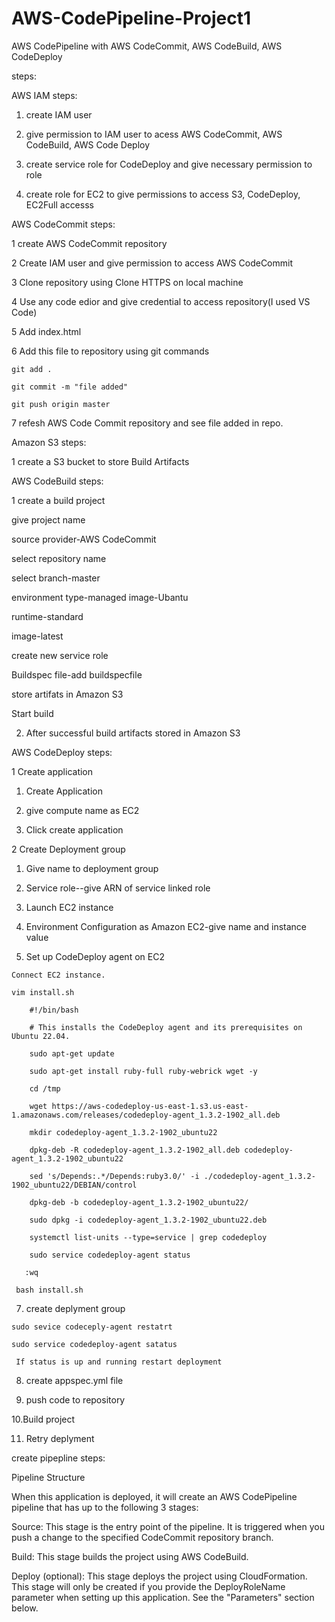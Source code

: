 # AWS-CodePipeline-Project1
AWS CodePipeline with AWS CodeCommit, AWS CodeBuild, AWS CodeDeploy

steps:

AWS IAM steps:

1. create IAM user

2. give permission to IAM user to acess AWS CodeCommit, AWS CodeBuild, AWS Code Deploy

3. create service role for CodeDeploy and give necessary permission to role 

4. create role for EC2 to give permissions to access S3, CodeDeploy, EC2Full accesss   

AWS CodeCommit steps:

1 create AWS CodeCommit repository

2 Create IAM user and give permission to access AWS CodeCommit

3 Clone repository using Clone HTTPS on local machine

4 Use any code edior and give credential to access repository(I used VS Code)

5 Add index.html 

6 Add this file to repository using git commands

    git add .
    
    git commit -m "file added"
    
    git push origin master

7 refesh AWS Code Commit repository and see file added in repo.

Amazon S3 steps:

1 create a S3 bucket to store Build Artifacts

AWS CodeBuild steps:

1 create a build project
  
  give project name
  
  source provider-AWS CodeCommit
  
  select repository name
  
  select branch-master
  
  environment type-managed image-Ubantu
  
  runtime-standard
  
  image-latest
  
  create new service role
  
  Buildspec file-add buildspecfile 
  
  store artifats in Amazon S3
  
  Start build
  
2. After successful build artifacts stored in Amazon S3

AWS CodeDeploy steps:


1 Create application

   1. Create Application
   
   2. give compute name as EC2
   
   3. Click create application

2 Create Deployment group

  1. Give name to deployment group
  
  2. Service role--give ARN of service linked role 
  
  3. Launch EC2 instance
  
  4. Environment Configuration as Amazon EC2-give name and instance value
  
  5. Set up CodeDeploy agent on EC2
  
    Connect EC2 instance.
    
    vim install.sh
    
        #!/bin/bash 
        
        # This installs the CodeDeploy agent and its prerequisites on Ubuntu 22.04.  
        
        sudo apt-get update 
        
        sudo apt-get install ruby-full ruby-webrick wget -y 
        
        cd /tmp 
        
        wget https://aws-codedeploy-us-east-1.s3.us-east-1.amazonaws.com/releases/codedeploy-agent_1.3.2-1902_all.deb 
        
        mkdir codedeploy-agent_1.3.2-1902_ubuntu22 
        
        dpkg-deb -R codedeploy-agent_1.3.2-1902_all.deb codedeploy-agent_1.3.2-1902_ubuntu22 
        
        sed 's/Depends:.*/Depends:ruby3.0/' -i ./codedeploy-agent_1.3.2-1902_ubuntu22/DEBIAN/control 
        
        dpkg-deb -b codedeploy-agent_1.3.2-1902_ubuntu22/ 
        
        sudo dpkg -i codedeploy-agent_1.3.2-1902_ubuntu22.deb 
        
        systemctl list-units --type=service | grep codedeploy 
        
        sudo service codedeploy-agent status
       
       :wq
       
     bash install.sh
   
  7. create deplyment group
    
    sudo sevice codeceply-agent restatrt
    
    sudo service codedeploy-agent satatus
  
     If status is up and running restart deployment

  8. create appspec.yml file 
  
  9. push code to repository
  
  10.Build project
  
  11. Retry deplyment
  
  
create pipepline steps:

Pipeline Structure

When this application is deployed, it will create an AWS CodePipeline pipeline that has up to the following 3 stages:

Source: This stage is the entry point of the pipeline. It is triggered when you push a change to the specified CodeCommit repository branch.

Build: This stage builds the project using AWS CodeBuild.

Deploy (optional): This stage deploys the project using CloudFormation. This stage will only be created if you provide the DeployRoleName parameter when setting up this application. See the "Parameters" section below.

